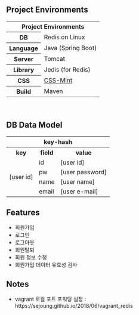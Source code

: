 <!-- Project Environments -->

<h2>Project Environments</h2>
<table>
  <tr>
    <th colspan="2">Project Environments</th>
  </tr>
  <tr>
    <th>DB</th>
    <td>Redis on Linux</td>
  </tr>
  <tr>
    <th>Language</th>
    <td>Java (Spring Boot)</td>
  </tr>
  <tr>
    <th>Server</th>
    <td>Tomcat</td>
  </tr>
  <tr>
    <th>Library</th>
    <td>Jedis (for Redis)</td>
  </tr>
  <tr>
    <th>CSS</th>
    <td><a href="https://github.com/ArunMichaelDsouza/CSS-Mint">CSS-Mint</a></td>
  </tr>
  <tr>
    <th>Build</th>
    <td>Maven</td>
  </tr>
</table>
<br/>
<!-- DB Data Model -->
<h2>DB Data Model</h2>
<table>
  <tr>
    <th colspan="3">key-hash</th>
  </tr>
  <tr>
    <th>key</th>
    <th>field</th>
    <th>value</th>
  </tr>
  <tr>    
    <td rowspan="4">[user id]</td>
    <td>id</td>
    <td>[user id]</td>
  </tr>
  <tr>
    <td>pw</td>
    <td>[user password]</td>
  </tr>
  <tr>
    <td>name</td>
    <td>[user name]</td>
  </tr>
  <tr>
    <td>email</td>
    <td>[user e-mail]</td>
  </tr>
</table>
<!-- Features -->
<h2>Features</h2>
<ul>
  <li>회원가입</li>
  <li>로그인</li>
  <li>로그아웃</li>
  <li>회원탈퇴</li>
  <li>회원 정보 수정</li>
  <li>회원가입 데이터 유효성 검사</li>
</ul>

<!-- Notes -->
<h2>Notes</h2>
<ul>
  <li>vagrant 로컬 포트 포워딩 설정 : https://sejoung.github.io/2018/06/vagrant_redis</li>
</ul>
